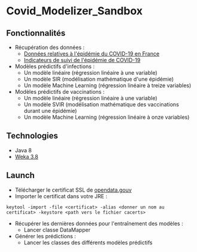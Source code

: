 # Covid_Modelizer_Sandbox

## Fonctionnalités
* Récupération des données : 
    * [Données relatives à l'épidémie du COVID-19 en France](https://www.data.gouv.fr/fr/datasets/donnees-relatives-a-lepidemie-de-covid-19-en-france-vue-densemble/#_)
    * [Indicateurs de suivi de l'épidémie de COVID-19](https://www.data.gouv.fr/fr/datasets/indicateurs-de-suivi-de-lepidemie-de-covid-19/)
* Modèles prédictifs d'infections : 
    * Un modèle linéaire (régression linéaire à une variable)
    * Un modèle SIR (modélisation mathématique d'une épidémie)
    * Un modèle Machine Learning (régression linéaire à treize variables)
* Modèles prédictifs de vaccinations : 
    * Un modèle linéaire (régression linéaire à une variable)
    * Un modèle SVIR (modélisation mathématique des vaccinations durant une épidémie)
    * Un modèle Machine Learning (régression linéaire à onze variables)

## Technologies
* Java 8
* [Weka 3.8](https://waikato.github.io/weka-wiki/documentation/)

## Launch
* Télécharger le certificat SSL de [opendata.gouv](https://www.data.gouv.fr/fr/)
* Importer le certificat dans votre JRE : 
```
keytool -import -file <certificat> -alias <donner un nom au certificat> -keystore <path vers le fichier cacerts>
```
* Récupérer les dernières données pour l'entraînement des modèles : 
    * Lancer classe DataMapper
* Générer les prédictions : 
    * Lancer les classes des différents modèles prédictifs
